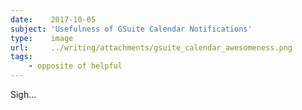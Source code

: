 ```yaml
---
date:    2017-10-05
subject: 'Usefulness of GSuite Calendar Notifications'
type:    image
url:     ../writing/attachments/gsuite_calendar_awesomeness.png
tags:
    - opposite of helpful
---
```


Sigh...
